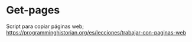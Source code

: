 # Get-pages
Script para copiar páginas web; https://programminghistorian.org/es/lecciones/trabajar-con-paginas-web
